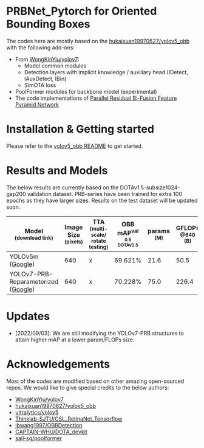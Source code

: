 # PRBNet_Pytorch for Oriented Bounding Boxes

The codes here are mostly based on the [hukaixuan19970627/yolov5_obb](https://github.com/hukaixuan19970627/yolov5_obb) with the following add-ons:

- From [WongKinYiu/yolov7](https://github.com/WongKinYiu/yolov7):
	- Model common modules
	- Detection layers with implicit knowledge / auxiliary head (IDetect, IAuxDetect, IBin)
	- SimOTA loss
- PoolFormer modules for backbone model (experimental)
- The code implementations of [Parallel Residual Bi-Fusion Feature Pyramid Network](https://doi.org/10.1109/TIP.2021.3118953)

# Installation & Getting started

Please refer to the [yolov5_obb README](./yolov5obb_README.md) to get started.

# Results and Models

The below results are currently based on the DOTAv1.5-subsize1024-gap200 validation dataset. PRB-series have been trained for extra 100 epochs as they have larger sizes. Results on the test dataset will be updated soon.

|Model<br><sup>(download link) |Image Size<br><sup>(pixels) | TTA<br><sup>(multi-scale/<br>rotate testing) | OBB mAP<sup>val<br><sup>0.5<br>DOTAv1.5 | params<br><sup>(M) | GFLOPs<br><sup>@640 (B) |
|---|---|---|---|---|---|
| YOLOv5m ([Google](https://drive.google.com/file/d/1DB32HaSotKj2nyyv9caB8P3Bg1kD8mS5/view?usp=sharing)) | 640 | x | 69.621% | 21.6 | 50.5 |
| YOLOv7-PRB-Reparameterized ([Google](https://drive.google.com/file/d/1Ya8TDitDBDtZbejQwRF0Zo2VD9Ezf4ag/view?usp=sharing)) | 640 | x | 70.228% | 75.0 | 226.4 |

# Updates

- [2022/09/03]: We are still modifying the YOLOv7-PRB structures to attain higher mAP at a lower param/FLOPs size.

# Acknowledgements

Most of the codes are modified based on other amazing open-sourced repos. We would like to give special credits to the below authors:

* [WongKinYiu/yolov7](https://github.com/WongKinYiu/yolov7)
* [hukaixuan19970627/yolov5_obb](https://github.com/hukaixuan19970627/yolov5_obb)
* [ultralytics/yolov5](https://github.com/ultralytics/yolov5)
* [Thinklab-SJTU/CSL_RetinaNet_Tensorflow](https://github.com/Thinklab-SJTU/CSL_RetinaNet_Tensorflow)
* [jbwang1997/OBBDetection](https://github.com/jbwang1997/OBBDetection)
* [CAPTAIN-WHU/DOTA_devkit](https://github.com/CAPTAIN-WHU/DOTA_devkit)
* [sail-sg/poolformer](https://github.com/sail-sg/poolformer)




